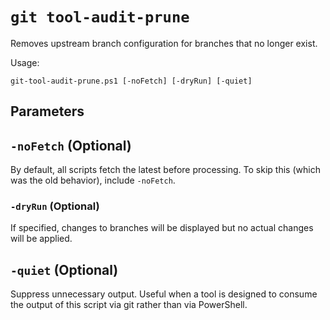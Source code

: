 # `git tool-audit-prune`

Removes upstream branch configuration for branches that no longer exist.

Usage:

    git-tool-audit-prune.ps1 [-noFetch] [-dryRun] [-quiet]

## Parameters

## `-noFetch` (Optional)

By default, all scripts fetch the latest before processing. To skip this (which
was the old behavior), include `-noFetch`.

### `-dryRun` (Optional)

If specified, changes to branches will be displayed but no actual changes will
be applied.

## `-quiet` (Optional)

Suppress unnecessary output. Useful when a tool is designed to consume the
output of this script via git rather than via PowerShell.
